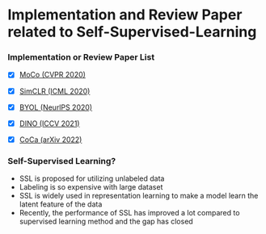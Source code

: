 # Implementation and Review Paper related to Self-Supervised-Learning  

### Implementation or Review Paper List
- [x] [MoCo (CVPR 2020)](https://github.com/Sangh0/Self-Supervised-Learning/tree/main/MoCo)  
- [x] [SimCLR (ICML 2020)](https://github.com/Sangh0/Self-Supervised-Learning/tree/main/SimCLR)
- [x] [BYOL (NeurlPS 2020)](https://github.com/Sangh0/Self-Supervised-Learning/tree/main/BYOL)
- [x] [DINO (ICCV 2021)](https://github.com/Sangh0/Self-Supervised-Learning/tree/main/DINO)  
- [x] [CoCa (arXiv 2022)](https://github.com/Sangh0/Self-Supervised-Learning/tree/main/CoCa)  


### Self-Supervised Learning?  
- SSL is proposed for utilizing unlabeled data  
- Labeling is so expensive with large dataset    
- SSL is widely used in representation learning to make a model learn the latent feature of the data  
- Recently, the performance of SSL has improved a lot compared to supervised learning method and the gap has closed  
